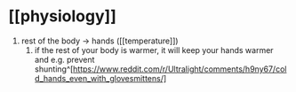 # [[physiology]]
1. rest of the body → hands ([[temperature]])
	1. if the rest of your body is warmer, it will keep your hands warmer and e.g. prevent shunting^[https://www.reddit.com/r/Ultralight/comments/h9ny67/cold_hands_even_with_glovesmittens/]